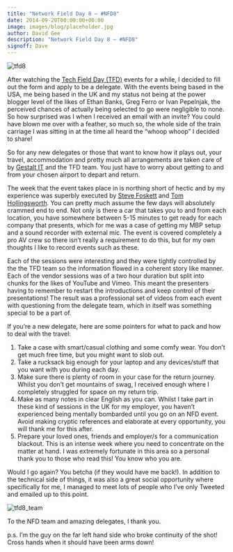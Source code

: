 ```yaml
---
title: "Network Field Day 8 – #NFD8"
date: 2014-09-20T00:00:00+00:00
image: images/blog/placeholder.jpg
author: David Gee
description: "Network Field Day 8 – #NFD8"
signoff: Dave
---
```


![tfd8](/images/blog/tfd8.jpg#center)

After watching the [Tech Field Day (TFD)](http://techfieldday.com/) events for a while, I decided to fill out the form and apply to be a delegate. With the events being based in the USA, me being based in the UK and my status not being at the power blogger level of the likes of Ethan Banks, Greg Ferro or Ivan Pepelnjak, the perceived chances of actually being selected to go were negligible to none. So how surprised was I when I received an email with an invite? You could have blown me over with a feather, so much so, the whole side of the train carriage I was sitting in at the time all heard the “whoop whoop” I decided to share!

So for any new delegates or those that want to know how it plays out, your travel, accommodation and pretty much all arrangements are taken care of by [Gestalt IT](http://gestaltit.com/) and the TFD team. You just have to worry about getting to and from your chosen airport to depart and return.

The week that the event takes place in is northing short of hectic and by my experience was superbly executed by [Steve Foskett](http://blog.fosketts.net/) and [Tom Hollingsworth](http://networkingnerd.net/). You can pretty much assume the few days will absolutely crammed end to end. Not only is there a car that takes you to and from each location, you have somewhere between 5-15 minutes to get ready for each company that presents, which for me was a case of getting my MBP setup and a sound recorder with external mic. The event is covered completely a pro AV crew so there isn’t really a requirement to do this, but for my own thoughts I like to record events such as these.

Each of the sessions were interesting and they were tightly controlled by the the TFD team so the information flowed in a coherent story like manner. Each of the vendor sessions was of a two hour duration but split into chunks for the likes of YouTube and Vimeo. This meant the presenters having to remember to restart the introductions and keep control of their presentations! The result was a professional set of videos from each event with questioning from the delegate team, which in itself was something special to be a part of.

If you’re a new delegate, here are some pointers for what to pack and how to deal with the travel:

1. Take a case with smart/casual clothing and some comfy wear. You don’t get much free time, but you might want to slob out.
2. Take a rucksack big enough for your laptop and any devices/stuff that you want with you during each day.
3. Make sure there is plenty of room in your case for the return journey. Whilst you don’t get mountains of swag, I received enough where I completely struggled for space on my return trip.
4. Make as many notes in clear English as you can. Whilst I take part in these kind of sessions in the UK for my employer, you haven’t experienced being mentally bombarded until you go on an NFD event. Avoid making cryptic references and elaborate at every opportunity, you will thank me for this after.
5. Prepare your loved ones, friends and employer/s for a communication blackout. This is an intense week where you need to concentrate on the matter at hand. I was extremely fortunate in this area so a personal thank you to those who read this! You know who you are.

Would I go again? You betcha (if they would have me back!). In addition to the technical side of things, it was also a great social opportunity where specifically for me, I managed to meet lots of people who I’ve only Tweeted and emailed up to this point.

![tfd8_team](/images/blog/tfd8_team.jpeg#center)

To the NFD team and amazing delegates, I thank you.

p.s. I’m the guy on the far left hand side who broke continuity of the shot! Cross hands when it should have been arms down!
